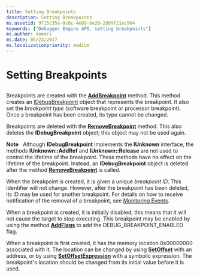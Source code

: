 ```yaml
---
title: Setting Breakpoints
description: Setting Breakpoints
ms.assetid: 9715c35a-0c8c-4e89-be28-2899f21ec964
keywords: ["Debugger Engine API, setting breakpoints"]
ms.author: domars
ms.date: 05/23/2017
ms.localizationpriority: medium
---
```


# Setting Breakpoints


## <span id="ddk_using_breakpoints_dbx"></span><span id="DDK_USING_BREAKPOINTS_DBX"></span>


Breakpoints are created with the [**AddBreakpoint**](https://msdn.microsoft.com/library/windows/hardware/ff537856) method. This method creates an [IDebugBreakpoint](https://msdn.microsoft.com/library/windows/hardware/ff549812) object that represents the breakpoint. It also set the *breakpoint type* (software breakpoint or processor breakpoint). Once a breakpoint has been created, its type cannot be changed.

Breakpoints are deleted with the [**RemoveBreakpoint**](https://msdn.microsoft.com/library/windows/hardware/ff554487) method. This also deletes the **IDebugBreakpoint** object; this object may not be used again.

**Note**   Although **IDebugBreakpoint** implements the **IUnknown** interface, the methods **IUnknown::AddRef** and **IUnknown::Release** are not used to control the lifetime of the breakpoint. These methods have no effect on the lifetime of the breakpoint. Instead, an **IDebugBreakpoint** object is deleted after the method [**RemoveBreakpoint**](https://msdn.microsoft.com/library/windows/hardware/ff554487) is called.

 

When the breakpoint is created, it is given a unique *breakpoint ID*. This identifier will not change. However, after the breakpoint has been deleted, its ID may be used for another breakpoint. For details on how to receive notification of the removal of a breakpoint, see [Monitoring Events](monitoring-events.md).

When a breakpoint is created, it is initially disabled; this means that it will not cause the target to stop executing. This breakpoint may be enabled by using the method [**AddFlags**](https://msdn.microsoft.com/library/windows/hardware/ff537903) to add the DEBUG\_BREAKPOINT\_ENABLED flag.

When a breakpoint is first created, it has the memory location 0x00000000 associated with it. The location can be changed by using [**SetOffset**](https://msdn.microsoft.com/library/windows/hardware/ff556741) with an address, or by using [**SetOffsetExpression**](https://msdn.microsoft.com/library/windows/hardware/ff556745) with a symbolic expression. The breakpoint's location should be changed from its initial value before it is used.

 

 





